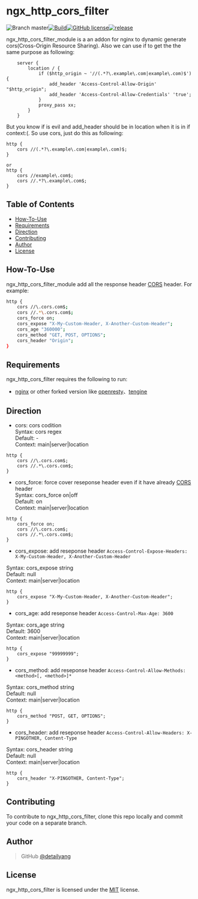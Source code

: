# ngx_http_cors_filter
![Branch master](https://img.shields.io/badge/branch-master-brightgreen.svg?style=flat-square)[![Build](https://api.travis-ci.org/x-v8/ngx_http_cors_filter.svg)](https://travis-ci.org/x-v8/ngx_http_cors_filter)[![GitHub license](https://img.shields.io/badge/license-MIT-blue.svg)](https://raw.githubusercontent.com/x-v8/ngx_http_cors_filter/master/LICENSE)[![release](https://img.shields.io/github/release/x-v8/ngx_http_cors_filter.svg)](https://github.com/x-v8/ngx_http_cors_filter/releases)


ngx_http_cors_filter_module is a an addon for nginx to dynamic generate cors(Cross-Origin Resource Sharing). Also we can use if to get the the same purpose as following:

```
    server {
        location / {
            if ($http_origin ~ '//(.*?\.example\.com|example\.com)$') {
                add_header 'Access-Control-Allow-Origin' "$http_origin";
                add_header 'Access-Control-Allow-Credentials' 'true';
            }
            proxy_pass xx;
        }
    }
```

But you know if is evil and add_header should be in location when it is in if context:(. So use cors, just do this as following:

```
http {
    cors //(.*?\.example\.com|example\.com)$;
}

or 
http {
    cors //example\.com$;
    cors //.*?\.example\.com$;
}
```


Table of Contents
-----------------
* [How-To-Use](#how-to-use)
* [Requirements](#requirements)
* [Direction](#direction)
* [Contributing](#contributing)
* [Author](#author)
* [License](#license)


How-To-Use
----------------

ngx_http_cors_filter_module add all the response header [CORS](https://developer.mozilla.org/en-US/docs/Web/HTTP/Access_control_CORS) header.
For example:

```bash
http {
    cors //\.cors.com$;
    cors //.*\.cors.com$;
    cors_force on;
    cors_expose "X-My-Custom-Header, X-Another-Custom-Header";
    cors_age "360000";
    cors_method "GET, POST, OPTIONS";
    cors_header "Origin";
}
```

Requirements
------------

ngx_http_cors_filter requires the following to run:

 * [nginx](http://nginx.org/) or other forked version like [openresty](http://openresty.org/)、[tengine](http://tengine.taobao.org/)

Direction
------------

* cors: cors codition       
Syntax:     cors regex       
Default:    -        
Context:    main|server|location       

```
http {
    cors //\.cors.com$;
    cors //.*\.cors.com$;
}
```

* cors_force: force cover reseponse header even if it have already [CORS](https://developer.mozilla.org/en-US/docs/Web/HTTP/Access_control_CORS) header       
Syntax:     cors_force on|off      
Default:    on           
Context:    main|server|location       

```
http {
    cors_force on;
    cors //\.cors.com$;
    cors //.*\.cors.com$;
}
```

* cors_expose: add reseponse header `Access-Control-Expose-Headers: X-My-Custom-Header, X-Another-Custom-Header`

Syntax:     cors_expose string      
Default:    null           
Context:    main|server|location       

```
http {
    cors_expose "X-My-Custom-Header, X-Another-Custom-Header";
}
```

* cors_age: add reseponse header `Access-Control-Max-Age: 3600`

Syntax:     cors_age string      
Default:    3600           
Context:    main|server|location       

```
http {
    cors_expose "99999999";
}
```

* cors_method: add reseponse header `Access-Control-Allow-Methods: <method>[, <method>]*`

Syntax:     cors_method string      
Default:    null           
Context:    main|server|location       

```
http {
    cors_method "POST, GET, OPTIONS";
}
```

* cors_header: add reseponse header `Access-Control-Allow-Headers: X-PINGOTHER, Content-Type`

Syntax:     cors_header string  
Default:    null           
Context:    main|server|location       

```
http {
    cors_header "X-PINGOTHER, Content-Type";
}
```

Contributing
------------

To contribute to ngx_http_cors_filter, clone this repo locally and commit your code on a separate branch.


Author
------

> GitHub [@detailyang](https://github.com/detailyang)


License
-------
ngx_http_cors_filter is licensed under the [MIT] license.

[MIT]: https://github.com/detailyang/ybw/blob/master/licenses/MIT
